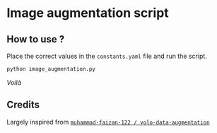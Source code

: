 # Image augmentation script

## How to use ?

Place the correct values in the `constants.yaml` file and run the script.

```bash
python image_augmentation.py
```

*Voilà*

## Credits

Largely inspired from [`muhammad-faizan-122 / yolo-data-augmentation`](https://github.com/muhammad-faizan-122/yolo-data-augmentation)
